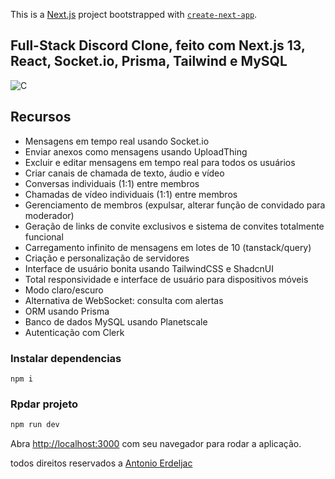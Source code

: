 This is a [Next.js](https://nextjs.org/) project bootstrapped with [`create-next-app`](https://github.com/vercel/next.js/tree/canary/packages/create-next-app).

## Full-Stack Discord Clone, feito com Next.js 13, React, Socket.io, Prisma, Tailwind e MySQL

![C](https://github.com/codebygustavo/discordClone/assets/116754904/2d9739b9-be7d-4684-b716-1a87cd9e2027)

## Recursos

- Mensagens em tempo real usando Socket.io
- Enviar anexos como mensagens usando UploadThing
- Excluir e editar mensagens em tempo real para todos os usuários
- Criar canais de chamada de texto, áudio e vídeo
- Conversas individuais (1:1) entre membros
- Chamadas de vídeo individuais (1:1) entre membros
- Gerenciamento de membros (expulsar, alterar função de convidado para moderador)
- Geração de links de convite exclusivos e sistema de convites totalmente funcional
- Carregamento infinito de mensagens em lotes de 10 (tanstack/query)
- Criação e personalização de servidores
- Interface de usuário bonita usando TailwindCSS e ShadcnUI
- Total responsividade e interface de usuário para dispositivos móveis
- Modo claro/escuro
- Alternativa de WebSocket: consulta com alertas
- ORM usando Prisma
- Banco de dados MySQL usando Planetscale
- Autenticação com Clerk

### Instalar dependencias

```shell
npm i
```

### Rpdar projeto
```bash
npm run dev
```

Abra [http://localhost:3000](http://localhost:3000) com seu navegador para rodar a aplicação.

todos direitos reservados a [Antonio Erdeljac](https://github.com/AntonioErdeljac)
